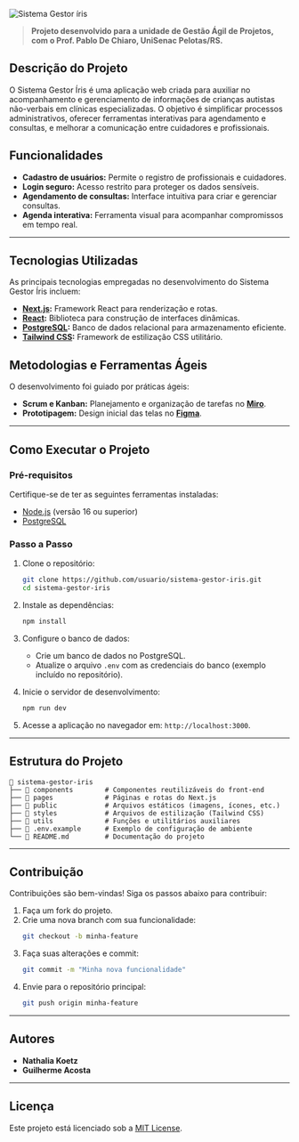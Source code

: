 ![Sistema Gestor íris](https://i.postimg.cc/44QgvkZ9/Logo.png)

> **Projeto desenvolvido para a unidade de Gestão Ágil de Projetos, com o Prof. Pablo De Chiaro, UniSenac Pelotas/RS.**  

## **Descrição do Projeto**  
O Sistema Gestor Íris é uma aplicação web criada para auxiliar no acompanhamento e gerenciamento de informações de crianças autistas não-verbais em clínicas especializadas. O objetivo é simplificar processos administrativos, oferecer ferramentas interativas para agendamento e consultas, e melhorar a comunicação entre cuidadores e profissionais.

## **Funcionalidades**  
- **Cadastro de usuários:** Permite o registro de profissionais e cuidadores.  
- **Login seguro:** Acesso restrito para proteger os dados sensíveis.  
- **Agendamento de consultas:** Interface intuitiva para criar e gerenciar consultas.  
- **Agenda interativa:** Ferramenta visual para acompanhar compromissos em tempo real.  

---

## **Tecnologias Utilizadas**  
As principais tecnologias empregadas no desenvolvimento do Sistema Gestor Íris incluem:  
- **[Next.js](https://nextjs.org/):** Framework React para renderização e rotas.  
- **[React](https://reactjs.org/):** Biblioteca para construção de interfaces dinâmicas.  
- **[PostgreSQL](https://www.postgresql.org/):** Banco de dados relacional para armazenamento eficiente.  
- **[Tailwind CSS](https://tailwindcss.com/):** Framework de estilização CSS utilitário.  

## **Metodologias e Ferramentas Ágeis**  
O desenvolvimento foi guiado por práticas ágeis:  
- **Scrum e Kanban:** Planejamento e organização de tarefas no **[Miro](https://miro.com/)**.  
- **Prototipagem:** Design inicial das telas no **[Figma](https://figma.com/)**.  

---

## **Como Executar o Projeto**  

### **Pré-requisitos**  
Certifique-se de ter as seguintes ferramentas instaladas:  
- [Node.js](https://nodejs.org/) (versão 16 ou superior)  
- [PostgreSQL](https://www.postgresql.org/)  

### **Passo a Passo**  
1. Clone o repositório:  
   ```bash
   git clone https://github.com/usuario/sistema-gestor-iris.git
   cd sistema-gestor-iris
   ```  
2. Instale as dependências:  
   ```bash
   npm install
   ```  
3. Configure o banco de dados:  
   - Crie um banco de dados no PostgreSQL.  
   - Atualize o arquivo `.env` com as credenciais do banco (exemplo incluído no repositório).  

4. Inicie o servidor de desenvolvimento:  
   ```bash
   npm run dev
   ```  
5. Acesse a aplicação no navegador em: `http://localhost:3000`.  

---

## **Estrutura do Projeto**  
```plaintext
📂 sistema-gestor-iris
├── 📁 components        # Componentes reutilizáveis do front-end
├── 📁 pages             # Páginas e rotas do Next.js
├── 📁 public            # Arquivos estáticos (imagens, ícones, etc.)
├── 📁 styles            # Arquivos de estilização (Tailwind CSS)
├── 📁 utils             # Funções e utilitários auxiliares
├── 📄 .env.example      # Exemplo de configuração de ambiente
└── 📄 README.md         # Documentação do projeto
```  

---

## **Contribuição**  
Contribuições são bem-vindas! Siga os passos abaixo para contribuir:  
1. Faça um fork do projeto.  
2. Crie uma nova branch com sua funcionalidade:  
   ```bash
   git checkout -b minha-feature
   ```  
3. Faça suas alterações e commit:  
   ```bash
   git commit -m "Minha nova funcionalidade"
   ```  
4. Envie para o repositório principal:  
   ```bash
   git push origin minha-feature
   ```  

---

## **Autores**  
- **Nathalia Koetz**  
- **Guilherme Acosta**  

---

## **Licença**  
Este projeto está licenciado sob a [MIT License](LICENSE).  
